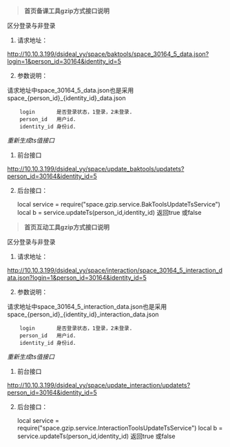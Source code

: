 > **首页备课工具gzip方式接口说明**


区分登录与非登录

 1. 请求地址：

 http://10.10.3.199/dsideal_yy/space/baktools/space_30164_5_data.json?login=1&person_id=30164&identity_id=5

 2. 参数说明：

请求地址中space_30164_5_data.json也是采用space_{person_id}_{identity_id}_data.json
   

        login       是否登录状态，1登录，2未登录.
        person_id   用户id.
        identity_id 身份id.




*重新生成ts值接口*

 1. 前台接口

 http://10.10.3.199/dsideal_yy/space/update_baktools/updatets?person_id=30164&identity_id=5

 2. 后台接口：

     

      local service = require("space.gzip.service.BakToolsUpdateTsService")
      local b = service.updateTs(person_id,identity_id) 返回true 或false

> **首页互动工具gzip方式接口说明**
> 
区分登录与非登录

 1. 请求地址：

 http://10.10.3.199/dsideal_yy/space/interaction/space_30164_5_interaction_data.json?login=1&person_id=30164&identity_id=5

 2. 参数说明：

请求地址中space_30164_5_interaction_data.json也是采用space_{person_id}_{identity_id}_interaction_data.json
   

        login       是否登录状态，1登录，2未登录.
        person_id   用户id.
        identity_id 身份id.




*重新生成ts值接口*

 1. 前台接口

 http://10.10.3.199/dsideal_yy/space/update_interaction/updatets?person_id=30164&identity_id=5

 2. 后台接口：

     

      local service = require("space.gzip.service.InteractionToolsUpdateTsService")
      local b = service.updateTs(person_id,identity_id) 返回true 或false
